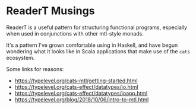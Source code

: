# ReaderT Musings

ReaderT is a useful pattern for structuring functional programs, especially
when used in conjunctions with other mtl-style monads.

It's a pattern I've grown comfortable using in Haskell, and have begun wondering
what it looks like in Scala applications that make use of the `cats` ecosystem.

Some links for reasons:

  - https://typelevel.org/cats-mtl/getting-started.html
  - https://typelevel.org/cats-effect/datatypes/io.html
  - https://typelevel.org/cats-effect/datatypes/ioapp.html
  - https://typelevel.org/blog/2018/10/06/intro-to-mtl.html
